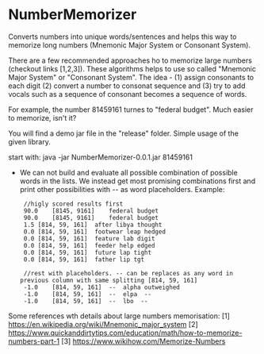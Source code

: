 # NumberMemorizer
Converts numbers into unique words/sentences and helps this way to memorize long numbers (Mnemonic Major System or Consonant System).


There are a few recommended approaches ho to memorize large numbers (checkout links [1,2,3]). These algorithms helps to use so called "Mnemonic Major System" or "Consonant System". The idea - (1) assign consonants to each digit (2) convert a number to consonat sequence and (3) try to add vocals such as a sequence of consonant becomes a sequence of words. 

For example, the number 81459161 turnes to "federal budget". Much easier to memorize, isn't it?


You will find a demo jar file in the "release" folder. Simple usage of the given library.

start with: java -jar NumberMemorizer-0.0.1.jar 81459161
   
   
 * We can not build and evaluate all possible combination of possible words in the lists. We instead get most promising combinations first and print other possibilities with -- as word placeholders. Example:
	

    	//higly scored results first
    	90.0	[8145, 9161]	federal budget
    	90.0	[8145, 9161]	federal budget
    	1.5	[814, 59, 161]	after libya thought
    	0.0	[814, 59, 161]	footwear leap hedged
    	0.0	[814, 59, 161]	feature lab digit
    	0.0	[814, 59, 161]	feeder help edged
    	0.0	[814, 59, 161]	future lap tight
    	0.0	[814, 59, 161]	father lip tgt
    
    	//rest with placeholders. -- can be replaces as any word in previous column with same splitting [814, 59, 161]
    	-1.0	[814, 59, 161]	--  alpha outweighed
    	-1.0	[814, 59, 161]	--  elpa  --
    	-1.0	[814, 59, 161]	--  lbo  -- 


Some references wth details about large numbers memorisation:
[1] https://en.wikipedia.org/wiki/Mnemonic_major_system
[2] https://www.quickanddirtytips.com/education/math/how-to-memorize-numbers-part-1
[3] https://www.wikihow.com/Memorize-Numbers

